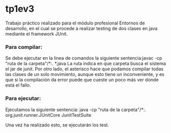 # tp1ev3
Trabajo práctico realizado para el módulo profesional Entornos de desarrollo, en el cual se procede a realizar testing de dos clases en java mediante el framework JUnit.

### Para compilar: 

Se debe ejecutar en la linea de comandos la siguiente sentencia:javac -cp "ruta de la carpeta"/*:.  *.java
La ruta indica en que carpeta busca el sistema el jar de junit. Por otro lado, el asterisco hace que podamos compilar todas las clases de un solo movimiento, aunque esto tiene un inconveniente, y es que si la compilación da error puede que cueste un poco más ver donde está el fallo. 

### Para ejecutar:

Ejecutamos la siguiente sentencia: java -cp "ruta de la carpeta"/*:. org.junit.runner.JUnitCore JunitTestSuite

Una vez ha realizado esto, se ejecutarán los test.

